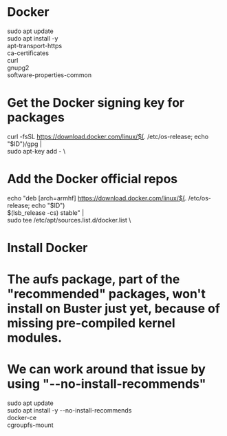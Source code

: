 # Docker

sudo apt update  \
sudo apt install -y \
     apt-transport-https \
     ca-certificates \
     curl \
     gnupg2 \
     software-properties-common

# Get the Docker signing key for packages
curl -fsSL https://download.docker.com/linux/$(. /etc/os-release; echo "$ID")/gpg | \
sudo apt-key add - \

# Add the Docker official repos
echo "deb [arch=armhf] https://download.docker.com/linux/$(. /etc/os-release; echo "$ID") \
     $(lsb_release -cs) stable" | \
    sudo tee /etc/apt/sources.list.d/docker.list \

# Install Docker
# The aufs package, part of the "recommended" packages, won't install on Buster just yet, because of missing pre-compiled kernel modules.
# We can work around that issue by using "--no-install-recommends"
sudo apt update \
sudo apt install -y --no-install-recommends \
    docker-ce \
    cgroupfs-mount
